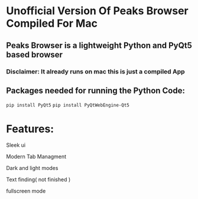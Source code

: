 <h1>Unofficial Version Of Peaks Browser Compiled For Mac</h1>
<h2> Peaks Browser is a lightweight Python and PyQt5 based browser</h2>

<h3>Disclaimer: It already runs on mac this is just a compiled App</h3>


<h2>Packages needed for running the Python Code:</h2>

`pip install PyQt5`
`pip install PyQtWebEngine-Qt5`

<h1>Features:</h1>

Sleek ui

Modern Tab Managment

Dark and light modes

Text finding( not finished )

fullscreen mode
